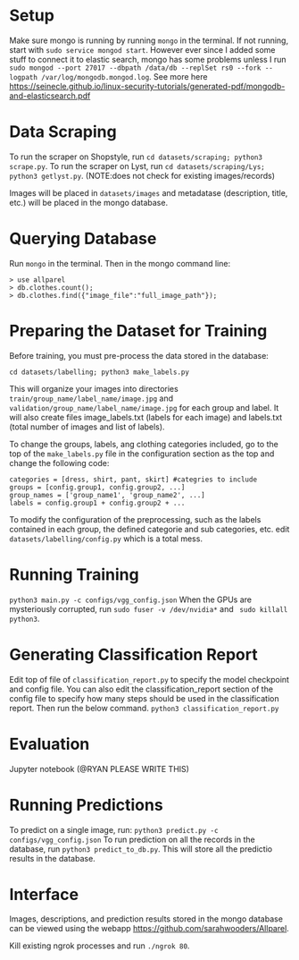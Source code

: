 ﻿# Setup
Make sure mongo is running by running `mongo` in the terminal. If not running, start with `sudo service mongod start`.
However ever since I added some stuff to connect it to elastic search, mongo has some problems unless I run `sudo mongod --port 27017 --dbpath /data/db --replSet rs0 --fork --logpath /var/log/mongodb.mongod.log`. See more here https://seinecle.github.io/linux-security-tutorials/generated-pdf/mongodb-and-elasticsearch.pdf

# Data Scraping
To run the scraper on Shopstyle, run `cd datasets/scraping; python3 scrape.py`. 
To run the scraper on Lyst, run `cd datasets/scraping/Lys; python3 getlyst.py`. (NOTE:does not check for existing images/records)

Images will be placed in `datasets/images` and metadatase (description, title, etc.) will be placed in the mongo database.

# Querying Database
Run `mongo` in the terminal. Then in the mongo command line:
```
> use allparel
> db.clothes.count(); 
> db.clothes.find({"image_file":"full_image_path"});
```

# Preparing the Dataset for Training
Before training, you must pre-process the data stored in the database:
```
cd datasets/labelling; python3 make_labels.py
```
This will organize your images into directories `train/group_name/label_name/image.jpg` and `validation/group_name/label_name/image.jpg` for each group and label. It will also create files image_labels.txt (labels for each image) and labels.txt (total number of images and list of labels). 

To change the groups, labels, ang clothing categories included, go to the top of the `make_labels.py` file in the configuration section as the top and change the following code:
```
categories = [dress, shirt, pant, skirt] #categries to include
groups = [config.group1, config.group2, ...]
group_names = ['group_name1', 'group_name2', ...]
labels = config.group1 + config.group2 + ...
```
To modify the configuration of the preprocessing, such as the labels contained in each group, the defined categorie and sub categories, etc. edit `datasets/labelling/config.py` which is a total mess. 

# Running Training
`python3 main.py -c configs/vgg_config.json`
When the GPUs are mysteriously corrupted, run `sudo fuser -v /dev/nvidia*` and ` sudo killall python3`.

# Generating Classification Report
Edit top of file of `classification_report.py` to specify the model checkpoint and config file. You can also edit the classification_report section of the config file to specify how many steps should be used in the classification report. Then run the below command.
`python3 classification_report.py`

# Evaluation
Jupyter notebook (@RYAN PLEASE WRITE THIS)

# Running Predictions
To predict on a single image, run:
`python3 predict.py -c configs/vgg_config.json`
To run prediction on all the records in the database, run `python3 predict_to_db.py`. This will store all the predictio results in the database.

# Interface
Images, descriptions, and prediction results stored in the mongo database can be viewed using the webapp https://github.com/sarahwooders/Allparel. 

Kill existing ngrok processes and run `./ngrok 80`.
